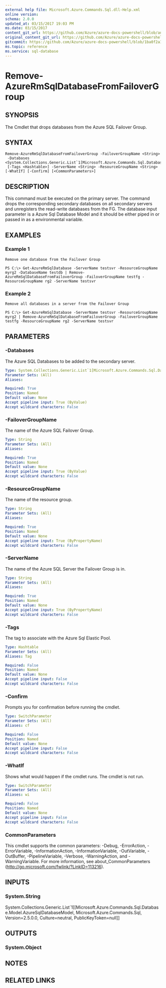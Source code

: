 ```yaml
---
external help file: Microsoft.Azure.Commands.Sql.dll-Help.xml
online version:
schema: 2.0.0
updated_at: 03/15/2017 19:03 PM
ms.date: 03/15/2017
content_git_url: https://github.com/Azure/azure-docs-powershell/blob/anne052617/azureps-cmdlets-docs/ResourceManager/AzureRM.Sql/v2.7.0/Remove-AzureRmSqlDatabaseFromFailoverGroup.md
original_content_git_url: https://github.com/Azure/azure-docs-powershell/blob/anne052617/azureps-cmdlets-docs/ResourceManager/AzureRM.Sql/v2.7.0/Remove-AzureRmSqlDatabaseFromFailoverGroup.md
gitcommit: https://github.com/Azure/azure-docs-powershell/blob/1ba0f2a16ca624e1627db4f1214edb1a790c238a
ms.topic: reference
ms.service: sql-database
---
```


# Remove-AzureRmSqlDatabaseFromFailoverGroup

## SYNOPSIS
The Cmdlet that drops databases from the Azure SQL Failover Group.

## SYNTAX

```
Remove-AzureRmSqlDatabaseFromFailoverGroup -FailoverGroupName <String>
 -Databases <System.Collections.Generic.List`1[Microsoft.Azure.Commands.Sql.Database.Model.AzureSqlDatabaseModel]>
 [-Tags <Hashtable>] -ServerName <String> -ResourceGroupName <String> [-WhatIf] [-Confirm] [<CommonParameters>]
```

## DESCRIPTION
This command must be executed on the primary server. The command drops the corresponding secondary databases on all secondary servers and unregisters the read-write databases from the FG.  The database input parameter is a Azure Sql Database Model and it should be either piped in or passed in as a environmental variable.


## EXAMPLES

### Example 1
```
Remove one database from the Failover Group

PS C:\> Get-AzureRmSqlDatabase -ServerName testsvr -ResourceGroupName myrg2 -DatabaseName testdb | Remove-AzureRmSqlDatabaseFromFailoverGroup -FailoverGroupName testfg -ResourceGroupName rg2 -ServerName testsvr
```

### Example 2
```
Remove all databases in a server from the Failover Group

PS C:\> Get-AzureRmSqlDatabase -ServerName testsvr -ResourceGroupName myrg2 | Remove-AzureRmSqlDatabaseFromFailoverGroup -FailoverGroupName testfg -ResourceGroupName rg2 -ServerName testsvr
```

## PARAMETERS

### -Databases
The Azure SQL Databases to be added to the secondary server.

```yaml
Type: System.Collections.Generic.List`1[Microsoft.Azure.Commands.Sql.Database.Model.AzureSqlDatabaseModel]
Parameter Sets: (All)
Aliases: 

Required: True
Position: Named
Default value: None
Accept pipeline input: True (ByValue)
Accept wildcard characters: False
```

### -FailoverGroupName
The name of the Azure SQL Failover Group.

```yaml
Type: String
Parameter Sets: (All)
Aliases: 

Required: True
Position: Named
Default value: None
Accept pipeline input: True (ByValue)
Accept wildcard characters: False
```

### -ResourceGroupName
The name of the resource group.

```yaml
Type: String
Parameter Sets: (All)
Aliases: 

Required: True
Position: Named
Default value: None
Accept pipeline input: True (ByPropertyName)
Accept wildcard characters: False
```

### -ServerName
The name of the Azure SQL Server the Failover Group is in.

```yaml
Type: String
Parameter Sets: (All)
Aliases: 

Required: True
Position: Named
Default value: None
Accept pipeline input: True (ByPropertyName)
Accept wildcard characters: False
```

### -Tags
The tag to associate with the Azure Sql Elastic Pool.

```yaml
Type: Hashtable
Parameter Sets: (All)
Aliases: Tag

Required: False
Position: Named
Default value: None
Accept pipeline input: False
Accept wildcard characters: False
```

### -Confirm
Prompts you for confirmation before running the cmdlet.

```yaml
Type: SwitchParameter
Parameter Sets: (All)
Aliases: cf

Required: False
Position: Named
Default value: None
Accept pipeline input: False
Accept wildcard characters: False
```

### -WhatIf
Shows what would happen if the cmdlet runs. The cmdlet is not run.

```yaml
Type: SwitchParameter
Parameter Sets: (All)
Aliases: wi

Required: False
Position: Named
Default value: None
Accept pipeline input: False
Accept wildcard characters: False
```

### CommonParameters
This cmdlet supports the common parameters: -Debug, -ErrorAction, -ErrorVariable, -InformationAction, -InformationVariable, -OutVariable, -OutBuffer, -PipelineVariable, -Verbose, -WarningAction, and -WarningVariable. For more information, see about_CommonParameters (http://go.microsoft.com/fwlink/?LinkID=113216).

## INPUTS

### System.String
System.Collections.Generic.List`1[[Microsoft.Azure.Commands.Sql.Database.Model.AzureSqlDatabaseModel, Microsoft.Azure.Commands.Sql, Version=2.5.0.0, Culture=neutral, PublicKeyToken=null]]

## OUTPUTS

### System.Object

## NOTES

## RELATED LINKS


